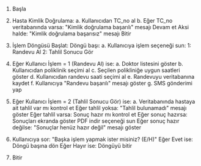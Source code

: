 1. Başla

2. Hasta Kimlik Doğrulama:
    a. Kullanıcıdan TC_no al
    b. Eğer TC_no veritabanında varsa:
           "Kimlik doğrulama başarılı" mesajı
           Devam et
       Aksi halde:
           "Kimlik doğrulama başarısız" mesajı
           Bitir

3. İşlem Döngüsü Başlat:
    Döngü başı:
        a. Kullanıcıya işlem seçeneği sun:
            1: Randevu Al
            2: Tahlil Sonucu Gör

4. Eğer Kullanıcı İşlem = 1 (Randevu Al) ise:
    a. Doktor listesini göster
    b. Kullanıcıdan poliklinik seçimi al
    c. Seçilen polikliniğe uygun saatleri göster
    d. Kullanıcıdan randevu saati seçimi al
    e. Randevuyu veritabanına kaydet
    f. Kullanıcıya "Randevu başarılı" mesajı göster
    g. SMS gönderimi yap

5. Eğer Kullanıcı İşlem = 2 (Tahlil Sonucu Gör) ise:
    a. Veritabanında hastaya ait tahlil var mı kontrol et
        Eğer tahlil yoksa:
            "Tahlil bulunamadı" mesajı göster
        Eğer tahlil varsa:
            Sonuç hazır mı kontrol et
                Eğer sonuç hazırsa:
                    Sonuçları ekranda göster
                    PDF indir seçeneği sun
                Eğer sonuç hazır değilse:
                    "Sonuçlar henüz hazır değil" mesajı göster

6. Kullanıcıya sor:
    "Başka işlem yapmak ister misiniz? (E/H)"
    Eğer Evet ise:
        Döngü başına dön
    Eğer Hayır ise:
        Döngüyü bitir

7. Bitir
